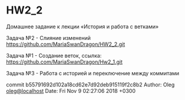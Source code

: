 # HW2_2
Домашнее задание к лекции «История и работа с ветками»

Задача №2 - Слияние изменений
https://github.com/MariaSwanDragon/HW2_2.git


Задача №1 - Создание веток, ссылка:
https://github.com/MariaSwanDragon/Hw2_1.git

Задача №3 - Работа с историей и переключение между коммитами

commit b55791692d102a18cd62e7d92deb915119f2c8b2
Author: Oleg <oleg@localhost>
Date:   Fri Nov 9 02:27:06 2018 +0300

